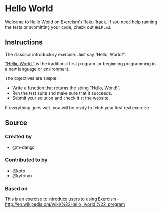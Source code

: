 # Hello World

Welcome to Hello World on Exercism's Raku Track.
If you need help running the tests or submitting your code, check out `HELP.md`.

## Instructions

The classical introductory exercise. Just say "Hello, World!".

["Hello, World!"](http://en.wikipedia.org/wiki/%22Hello,_world!%22_program) is
the traditional first program for beginning programming in a new language
or environment.

The objectives are simple:

- Write a function that returns the string "Hello, World!".
- Run the test suite and make sure that it succeeds.
- Submit your solution and check it at the website.

If everything goes well, you will be ready to fetch your first real exercise.

## Source

### Created by

- @m-dango

### Contributed to by

- @kotp
- @kytrinyx

### Based on

This is an exercise to introduce users to using Exercism - http://en.wikipedia.org/wiki/%22Hello,_world!%22_program